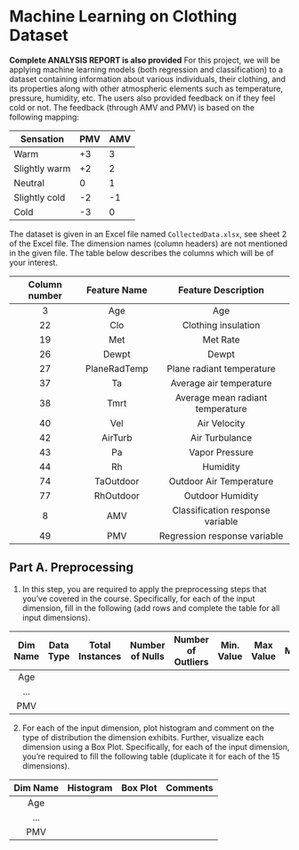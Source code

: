 # Machine Learning on Clothing Dataset
**Complete ANALYSIS REPORT is also provided**
For this project, we will be applying machine learning models (both regression and classification) to a dataset containing information about various individuals, their clothing, and its properties along with other atmospheric elements such as temperature, pressure, humidity, etc. The users also provided feedback on if they feel cold or not. The feedback (through AMV and PMV) is based on the following mapping:

| Sensation | PMV | AMV |
|-----------|-----|-----|
| Warm      | +3  | 3   |
| Slightly warm | +2 | 2 |
| Neutral | 0 | 1 |
| Slightly cold | -2 | -1 |
| Cold | -3 | 0 |

The dataset is given in an Excel file named `CollectedData.xlsx`, see sheet 2 of the Excel file. The dimension names (column headers) are not mentioned in the given file. The table below describes the columns which will be of your interest.

| Column number | Feature Name | Feature Description |
|:-------------:|:------------:|:-------------------:|
| 3             | Age          | Age                 |
| 22            | Clo          | Clothing insulation |
| 19            | Met          | Met Rate            |
| 26            | Dewpt        | Dewpt               |
| 27            | PlaneRadTemp | Plane radiant temperature |
| 37            | Ta           | Average air temperature |
| 38            | Tmrt         | Average mean radiant temperature |
| 40            | Vel          | Air Velocity        |
| 42            | AirTurb      | Air Turbulance      |
| 43            | Pa           | Vapor Pressure      |
| 44            | Rh           | Humidity            |
| 74            | TaOutdoor    | Outdoor Air Temperature |
| 77            | RhOutdoor    | Outdoor Humidity    |
| 8             | AMV          | Classification response variable |
| 49            | PMV          | Regression response variable |

## Part A. Preprocessing
1. In this step, you are required to apply the preprocessing steps that you’ve covered in the course. Specifically, for each of the input dimension, fill in the following (add rows and complete the table for all input dimensions).

| Dim Name | Data Type | Total Instances | Number of Nulls | Number of Outliers | Min. Value | Max Value | Mode | Mean | Median | Variance | ST D |
|:--------:|:---------:|:---------------:|:--------------:|:-----------------:|:----------:|:---------:|:----:|:----:|:------:|:--------:|:----:|
| Age      |           |                 |                |                   |            |           |      |      |        |          |      |
| ...      |           |                 |                |                   |            |           |      |      |        |          |      |
| PMV      |           |                 |                |                   |            |           |      |      |        |          |      |

2. For each of the input dimension, plot histogram and comment on the type of distribution the dimension exhibits. Further, visualize each dimension using a Box Plot. Specifically, for each of the input dimension, you’re required to fill the following table (duplicate it for each of the 15 dimensions).

| Dim Name | Histogram | Box Plot | Comments |
|:--------:|:---------:|:-------:|:--------:|
| Age      |           |         |          |
| ...      |           |         |          |
| PMV      |           |         |          |


